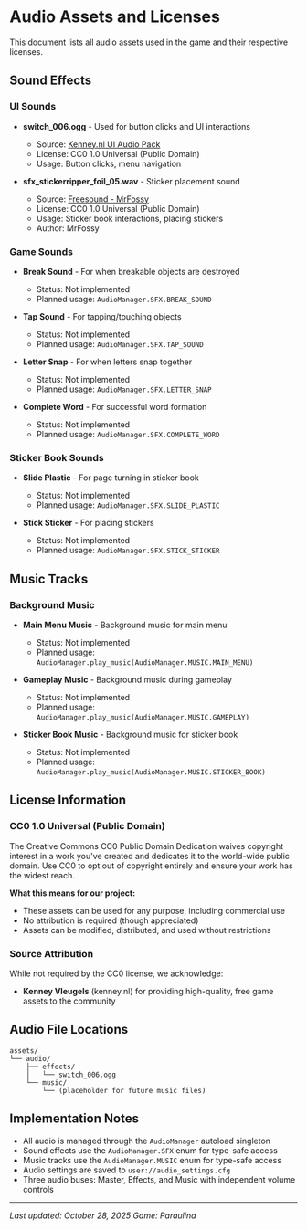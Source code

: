 # Audio Assets and Licenses

This document lists all audio assets used in the game and their respective licenses.

## Sound Effects

### UI Sounds
- **switch_006.ogg** - Used for button clicks and UI interactions
  - Source: [Kenney.nl UI Audio Pack](https://kenney.nl/assets/ui-audio)
  - License: CC0 1.0 Universal (Public Domain)
  - Usage: Button clicks, menu navigation

- **sfx_stickerripper_foil_05.wav** - Sticker placement sound
  - Source: [Freesound - MrFossy](https://freesound.org/people/MrFossy/sounds/590323/)
  - License: CC0 1.0 Universal (Public Domain)
  - Usage: Sticker book interactions, placing stickers
  - Author: MrFossy

### Game Sounds
- **Break Sound** - For when breakable objects are destroyed
  - Status: Not implemented
  - Planned usage: `AudioManager.SFX.BREAK_SOUND`

- **Tap Sound** - For tapping/touching objects
  - Status: Not implemented
  - Planned usage: `AudioManager.SFX.TAP_SOUND`

- **Letter Snap** - For when letters snap together
  - Status: Not implemented
  - Planned usage: `AudioManager.SFX.LETTER_SNAP`

- **Complete Word** - For successful word formation
  - Status: Not implemented
  - Planned usage: `AudioManager.SFX.COMPLETE_WORD`

### Sticker Book Sounds
- **Slide Plastic** - For page turning in sticker book
  - Status: Not implemented
  - Planned usage: `AudioManager.SFX.SLIDE_PLASTIC`

- **Stick Sticker** - For placing stickers
  - Status: Not implemented
  - Planned usage: `AudioManager.SFX.STICK_STICKER`

## Music Tracks

### Background Music
- **Main Menu Music** - Background music for main menu
  - Status: Not implemented
  - Planned usage: `AudioManager.play_music(AudioManager.MUSIC.MAIN_MENU)`

- **Gameplay Music** - Background music during gameplay
  - Status: Not implemented
  - Planned usage: `AudioManager.play_music(AudioManager.MUSIC.GAMEPLAY)`

- **Sticker Book Music** - Background music for sticker book
  - Status: Not implemented
  - Planned usage: `AudioManager.play_music(AudioManager.MUSIC.STICKER_BOOK)`

## License Information

### CC0 1.0 Universal (Public Domain)
The Creative Commons CC0 Public Domain Dedication waives copyright interest in a work you've created and dedicates it to the world-wide public domain. Use CC0 to opt out of copyright entirely and ensure your work has the widest reach.

**What this means for our project:**
- These assets can be used for any purpose, including commercial use
- No attribution is required (though appreciated)
- Assets can be modified, distributed, and used without restrictions

### Source Attribution
While not required by the CC0 license, we acknowledge:
- **Kenney Vleugels** (kenney.nl) for providing high-quality, free game assets to the community

## Audio File Locations
```
assets/
└── audio/
    ├── effects/
    │   └── switch_006.ogg
    └── music/
        └── (placeholder for future music files)
```

## Implementation Notes
- All audio is managed through the `AudioManager` autoload singleton
- Sound effects use the `AudioManager.SFX` enum for type-safe access
- Music tracks use the `AudioManager.MUSIC` enum for type-safe access
- Audio settings are saved to `user://audio_settings.cfg`
- Three audio buses: Master, Effects, and Music with independent volume controls

---

*Last updated: October 28, 2025*
*Game: Paraulina*